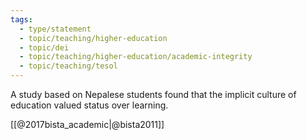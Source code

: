 ```yaml
---
tags: 
  - type/statement
  - topic/teaching/higher-education
  - topic/dei
  - topic/teaching/higher-education/academic-integrity
  - topic/teaching/tesol
---
```

A study based on Nepalese students found that the implicit culture of education valued status over learning.

[[@2017bista_academic|@bista2011]]